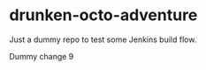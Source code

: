 drunken-octo-adventure
======================

Just a dummy repo to test some Jenkins build flow.

Dummy change 9
